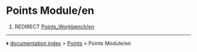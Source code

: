 # Points Module/en
1.  REDIRECT [Points_Workbench/en](Points_Workbench/en.md)



---
⏵ [documentation index](../README.md) > [Points](Points_Workbench.md) > Points Module/en
